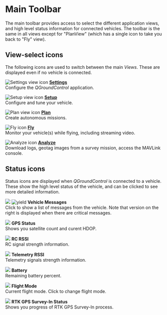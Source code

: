 # Main Toolbar

The main toolbar provides access to select the different application views, and high level status information for connected vehicles.
The toolbar is the same in all views except for "PlanView" (which has a single icon to take you back to "Fly" view).

## View-select icons

The following icons are used to switch between the main *Views*. These are displayed even if no vehicle is connected.

![Settings view icon](../../assets/toolbar/toolbar_view_select_settings.jpg) **[Settings](../SettingsView/SettingsView.md)**
<br>Configure the *QGroundControl* application.

![Setup view icon](../../assets/toolbar/toolbar_view_select_setup.jpg) **[Setup](../SetupView/SetupView.md)**
<br>Configure and tune your vehicle.

![Plan view icon](../../assets/toolbar/toolbar_view_select_plan.jpg) **[Plan](../PlanView/PlanView.md)**
<br>Create autonomous missions.

![Fly icon](../../assets/toolbar/toolbar_view_select_fly.jpg) **[Fly](../FlyView/FlyView.md)**
<br>Monitor your vehicle(s) while flying, including streaming video.

![Analyze icon](../../assets/toolbar/toolbar_view_select_analyse.jpg) **[Analyze](../analyze_view/README.md)**
<br>Download logs, geotag images from a survey mission, access the MAVLink console.


## Status icons

Status icons are displayed when *QGroundControl* is connected to a vehicle.
These show the high level status of the vehicle, and can be clicked to see more detailed information. 

![](../../assets/toolbar/toolbar_status_message.jpg) ![yield](../../assets/toolbar/toolbar_status_critical.jpg) **Vehicle Messages**
<br>Click to show a list of messages from the vehicle. Note that version on the right is displayed when there are critical messages.

![](../../assets/toolbar/toolbar_status_gps.jpg) **GPS Status**
<br>Shows you satellite count and curent HDOP.

![](../../assets/toolbar/toolbar_status_rc.jpg) **RC RSSI** 
<br>RC signal strength information.

![](../../assets/toolbar/toolbar_status_telemetry.jpg) **Telemetry RSSI**
<br>Telemetry signals strength information.

![](../../assets/toolbar/toolbar_status_battery.jpg) **Battery**
<br>Remaining battery percent.

![](../../assets/toolbar/toolbar_status_flight_mode.jpg) **Flight Mode**
<br>Current flight mode. Click to change flight mode.

![](../../assets/toolbar/toolbar_status_rtk_gps.jpg) **RTK GPS Survey-In Status**
<br>Shows you progress of RTK GPS Survey-In process.
